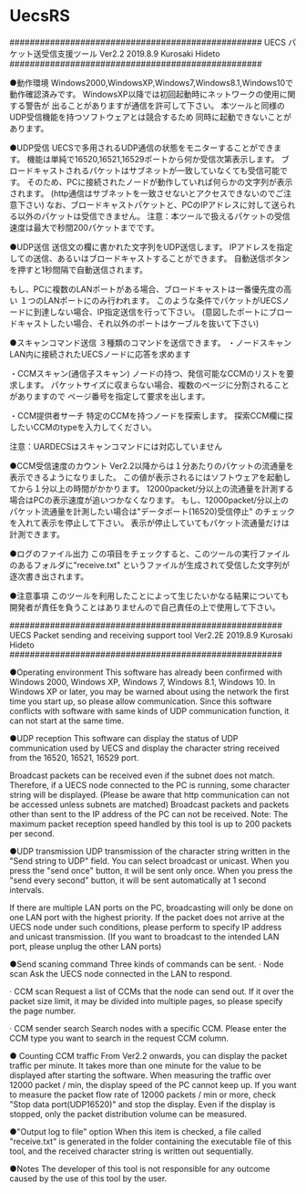 # UecsRS

##################################################
UECS パケット送受信支援ツール Ver2.2
2019.8.9 Kurosaki Hideto
##################################################

●動作環境
Windows2000,WindowsXP,Windows7,Windows8.1,Windows10で動作確認済みです。
WindowsXP以降では初回起動時にネットワークの使用に関する警告が
出ることがありますが通信を許可して下さい。
本ツールと同様のUDP受信機能を持つソフトウェアとは競合するため
同時に起動できないことがあります。

●UDP受信
UECSで多用されるUDP通信の状態をモニターすることができます。
機能は単純で16520,16521,16529ポートから何か受信次第表示します。
ブロードキャストされるパケットはサブネットが一致していなくても受信可能です。
そのため、PCに接続されたノードが動作していれば何らかの文字列が表示されます。
(http通信はサブネットを一致させないとアクセスできないのでご注意下さい)
なお、ブロードキャストパケットと、PCのIPアドレスに対して送られる以外のパケットは受信できません。
注意：本ツールで扱えるパケットの受信速度は最大で秒間200パケットまでです。

●UDP送信
送信文の欄に書かれた文字列をUDP送信します。
IPアドレスを指定しての送信、あるいはブロードキャストすることができます。
自動送信ボタンを押すと1秒間隔で自動送信されます。

もし、PCに複数のLANポートがある場合、ブロードキャストは一番優先度の高い
１つのLANポートにのみ行われます。
このような条件でパケットがUECSノードに到達しない場合、IP指定送信を行って下さい。
(意図したポートにブロードキャストしたい場合、それ以外のポートはケーブルを抜いて下さい)

●スキャンコマンド送信
３種類のコマンドを送信できます。
・ノードスキャン
LAN内に接続されたUECSノードに応答を求めます

・CCMスキャン(通信子スキャン)
ノードの持つ、発信可能なCCMのリストを要求します。
パケットサイズに収まらない場合、複数のページに分割されることがありますので
ページ番号を指定して要求を出します。

・CCM提供者サーチ
特定のCCMを持つノードを探索します。
探索CCM欄に探したいCCMのtypeを入力してください。

注意：UARDECSはスキャンコマンドには対応していません

●CCM受信速度のカウント
Ver2.2以降からは１分あたりのパケットの流通量を表示できるようになりました。
この値が表示されるにはソフトウェアを起動してから１分以上の時間がかかります。
12000packet/分以上の流通量を計測する場合はPCの表示速度が追いつかなくなります。
もし、12000packet/分以上のパケット流通量を計測したい場合は"データポート(16520)受信停止"
のチェックを入れて表示を停止して下さい。
表示が停止していてもパケット流通量だけは計測できます。

●ログのファイル出力
この項目をチェックすると、このツールの実行ファイルのあるフォルダに"receive.txt"
というファイルが生成されて受信した文字列が逐次書き出されます。

●注意事項
このツールを利用したことによって生じたいかなる結果についても開発者が責任を負うことはありませんので自己責任の上で使用して下さい。


######################################################
UECS Packet sending and receiving support tool Ver2.2E
2019.8.9 Kurosaki Hideto
######################################################

●Operating environment
This software has already been confirmed with Windows 2000, Windows XP, Windows 7, Windows 8.1, Windows 10.
In Windows XP or later, you may be warned about using the network the first time you start up, so please allow communication.
Since this software conflicts with software with same kinds of UDP communication function, it can not start at the same time.

●UDP reception
This software can display the status of UDP communication used by UECS and display the character string received from the 16520, 16521, 16529 port.

Broadcast packets can be received even if the subnet does not match.
Therefore, if a UECS node connected to the PC is running, some character string will be displayed.
(Please be aware that http communication can not be accessed unless subnets are matched)
Broadcast packets and packets other than sent to the IP address of the PC can not be received.
Note: The maximum packet reception speed handled by this tool is up to 200 packets per second.

●UDP transmission
UDP transmission of the character string written in the "Send string to UDP" field.
You can select broadcast or unicast.
When you press the "send once" button, it will be sent only once.
When you press the "send every second" button, it will be sent automatically at 1 second intervals.

If there are multiple LAN ports on the PC, broadcasting will only be done on one LAN port with the highest priority.
If the packet does not arrive at the UECS node under such conditions, please perform to specify IP address and unicast transmission.
(If you want to broadcast to the intended LAN port, please unplug the other LAN ports)

●Send scaning command
Three kinds of commands can be sent.
· Node scan
Ask the UECS node connected in the LAN to respond.

· CCM scan
Request a list of CCMs that the node can send out.
If it over the packet size limit, it may be divided into multiple pages, so please specify the page number.

· CCM sender search
Search nodes with a specific CCM.
Please enter the CCM type you want to search in the request CCM column.

● Counting CCM traffic
From Ver2.2 onwards, you can display the packet traffic per minute.
It takes more than one minute for the value to be displayed after starting the software.
When measuring the traffic over 12000 packet / min, the display speed of the PC cannot keep up.
If you want to measure the packet flow rate of 12000 packets / min or more, check "Stop data port(UDP16520)" and stop the display.
Even if the display is stopped, only the packet distribution volume can be measured.


●"Output log to file" option
When this item is checked, a file called "receive.txt" is generated in the folder containing the executable file of this tool, and the received character string is written out sequentially.

●Notes
The developer of this tool is not responsible for any outcome caused by the use of this tool by the user.
